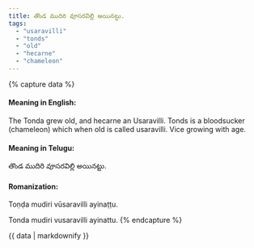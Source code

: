 ```yaml
---
title: తొండ ముదిరి వూసరవిల్లి అయినట్టు.
tags:
  - "usaravilli"
  - "tonds"
  - "old"
  - "hecarne"
  - "chameleon"
---
```


{% capture data %}
#### Meaning in English:
The Tonda grew old, and hecarne an Usaravilli.
Tonds is a bloodsucker (chameleon) which when old is called usaravilli.
Vice growing with age.

#### Meaning in Telugu:
తొండ ముదిరి వూసరవిల్లి అయినట్టు.

#### Romanization:
Toṇḍa mudiri vūsaravilli ayinaṭṭu.

Tonda mudiri vusaravilli ayinattu.
{% endcapture %}

{{ data | markdownify }}

